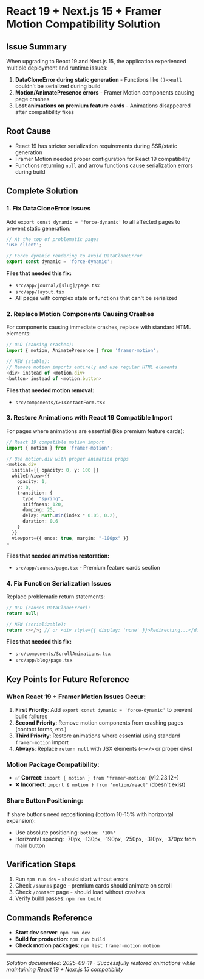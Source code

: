 # React 19 + Next.js 15 + Framer Motion Compatibility Solution

## Issue Summary
When upgrading to React 19 and Next.js 15, the application experienced multiple deployment and runtime issues:

1. **DataCloneError during static generation** - Functions like `()=>null` couldn't be serialized during build
2. **Motion/AnimatePresence errors** - Framer Motion components causing page crashes
3. **Lost animations on premium feature cards** - Animations disappeared after compatibility fixes

## Root Cause
- React 19 has stricter serialization requirements during SSR/static generation
- Framer Motion needed proper configuration for React 19 compatibility
- Functions returning `null` and arrow functions cause serialization errors during build

## Complete Solution

### 1. Fix DataCloneError Issues
Add `export const dynamic = 'force-dynamic'` to all affected pages to prevent static generation:

```typescript
// At the top of problematic pages
'use client';

// Force dynamic rendering to avoid DataCloneError
export const dynamic = 'force-dynamic';
```

**Files that needed this fix:**
- `src/app/journal/[slug]/page.tsx`
- `src/app/layout.tsx`
- All pages with complex state or functions that can't be serialized

### 2. Replace Motion Components Causing Crashes
For components causing immediate crashes, replace with standard HTML elements:

```typescript
// OLD (causing crashes):
import { motion, AnimatePresence } from 'framer-motion';

// NEW (stable):
// Remove motion imports entirely and use regular HTML elements
<div> instead of <motion.div>
<button> instead of <motion.button>
```

**Files that needed motion removal:**
- `src/components/GHLContactForm.tsx`

### 3. Restore Animations with React 19 Compatible Import
For pages where animations are essential (like premium feature cards):

```typescript
// React 19 compatible motion import
import { motion } from 'framer-motion';

// Use motion.div with proper animation props
<motion.div 
  initial={{ opacity: 0, y: 100 }}
  whileInView={{ 
    opacity: 1, 
    y: 0,
    transition: {
      type: "spring",
      stiffness: 120,
      damping: 25,
      delay: Math.min(index * 0.05, 0.2),
      duration: 0.6
    }
  }}
  viewport={{ once: true, margin: "-100px" }}
>
```

**Files that needed animation restoration:**
- `src/app/saunas/page.tsx` - Premium feature cards section

### 4. Fix Function Serialization Issues
Replace problematic return statements:

```typescript
// OLD (causes DataCloneError):
return null;

// NEW (serializable):
return <></>; // or <div style={{ display: 'none' }}>Redirecting...</div>
```

**Files that needed this fix:**
- `src/components/ScrollAnimations.tsx`
- `src/app/blog/page.tsx`

## Key Points for Future Reference

### When React 19 + Framer Motion Issues Occur:

1. **First Priority**: Add `export const dynamic = 'force-dynamic'` to prevent build failures
2. **Second Priority**: Remove motion components from crashing pages (contact forms, etc.)  
3. **Third Priority**: Restore animations where essential using standard `framer-motion` import
4. **Always**: Replace `return null` with JSX elements (`<></>` or proper divs)

### Motion Package Compatibility:
- ✅ **Correct**: `import { motion } from 'framer-motion'` (v12.23.12+)
- ❌ **Incorrect**: `import { motion } from 'motion/react'` (doesn't exist)

### Share Button Positioning:
If share buttons need repositioning (bottom 10-15% with horizontal expansion):
- Use absolute positioning: `bottom: '10%'`
- Horizontal spacing: -70px, -130px, -190px, -250px, -310px, -370px from main button

## Verification Steps
1. Run `npm run dev` - should start without errors
2. Check `/saunas` page - premium cards should animate on scroll
3. Check `/contact` page - should load without crashes
4. Verify build passes: `npm run build`

## Commands Reference
- **Start dev server**: `npm run dev`
- **Build for production**: `npm run build`  
- **Check motion packages**: `npm list framer-motion motion`

---
*Solution documented: 2025-09-11 - Successfully restored animations while maintaining React 19 + Next.js 15 compatibility*